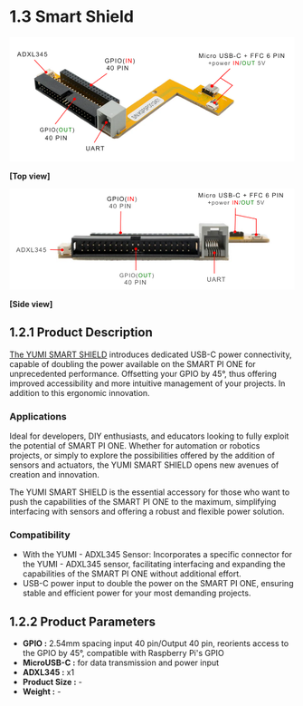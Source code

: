 # 1.3 Smart Shield
<img src="../../img/SmartPi/Yumi_Components/SmartShield_specifications/smart_shield_top.png" width="560" alt="Top view"><p align="left">**[Top view]**</p>


<img src="../../img/SmartPi/Yumi_Components/SmartShield_specifications/smart_shield_side.png" width="560" alt="Top view"><p align="left">**[Side view]**</p>

## 1.2.1 Product Description
[The YUMI SMART SHIELD](https://wanhao-europe.com/en/collections/yumi-retro-gaming/products/yumi-smart-smart-shield-compatible-smart-pi-one) introduces dedicated USB-C power connectivity, capable of doubling the power available on the SMART PI ONE for unprecedented performance.
Offsetting your GPIO by 45°, thus offering improved accessibility and more intuitive management of your projects. In addition to this ergonomic innovation. 



### Applications
Ideal for developers, DIY enthusiasts, and educators looking to fully exploit the potential of SMART PI ONE. Whether for automation or robotics projects, or simply to explore the possibilities offered by the addition of sensors and actuators, the YUMI SMART SHIELD opens new avenues of creation and innovation.

The YUMI SMART SHIELD is the essential accessory for those who want to push the capabilities of the SMART PI ONE to the maximum, simplifying interfacing with sensors and offering a robust and flexible power solution.

### Compatibility
 * With the YUMI - ADXL345 Sensor: Incorporates a specific connector for the YUMI - ADXL345 sensor, facilitating interfacing and expanding the capabilities of the SMART PI ONE without additional effort.
 * USB-C power input to double the power on the SMART PI ONE, ensuring stable and efficient power for your most demanding projects.

## 1.2.2 Product Parameters
* **GPIO :** 2.54mm spacing input 40 pin/Output 40 pin, reorients access to the GPIO by 45°, compatible with Raspberry Pi's GPIO
* **MicroUSB-C :** for data transmission and power input
* **ADXL345 :** x1
* **Product Size :** -
* **Weight :** -